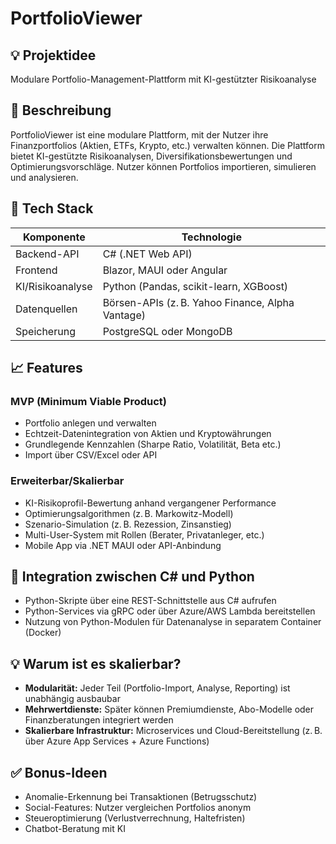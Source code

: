 # PortfolioViewer

## 💡 Projektidee

Modulare Portfolio-Management-Plattform mit KI-gestützter Risikoanalyse

## 🧩 Beschreibung

PortfolioViewer ist eine modulare Plattform, mit der Nutzer ihre Finanzportfolios (Aktien, ETFs, Krypto, etc.) verwalten können. Die Plattform bietet KI-gestützte Risikoanalysen, Diversifikationsbewertungen und Optimierungsvorschläge. Nutzer können Portfolios importieren, simulieren und analysieren.

## 🔧 Tech Stack

| Komponente       | Technologie                                      |
| ---------------- | ------------------------------------------------ |
| Backend-API      | C# (.NET Web API)                                |
| Frontend         | Blazor, MAUI oder Angular                        |
| KI/Risikoanalyse | Python (Pandas, scikit-learn, XGBoost)           |
| Datenquellen     | Börsen-APIs (z. B. Yahoo Finance, Alpha Vantage) |
| Speicherung      | PostgreSQL oder MongoDB                          |

## 📈 Features

### MVP (Minimum Viable Product)

- Portfolio anlegen und verwalten
- Echtzeit-Datenintegration von Aktien und Kryptowährungen
- Grundlegende Kennzahlen (Sharpe Ratio, Volatilität, Beta etc.)
- Import über CSV/Excel oder API

### Erweiterbar/Skalierbar

- KI-Risikoprofil-Bewertung anhand vergangener Performance
- Optimierungsalgorithmen (z. B. Markowitz-Modell)
- Szenario-Simulation (z. B. Rezession, Zinsanstieg)
- Multi-User-System mit Rollen (Berater, Privatanleger, etc.)
- Mobile App via .NET MAUI oder API-Anbindung

## 🔁 Integration zwischen C# und Python

- Python-Skripte über eine REST-Schnittstelle aus C# aufrufen
- Python-Services via gRPC oder über Azure/AWS Lambda bereitstellen
- Nutzung von Python-Modulen für Datenanalyse in separatem Container (Docker)

## 💡 Warum ist es skalierbar?

- **Modularität:** Jeder Teil (Portfolio-Import, Analyse, Reporting) ist unabhängig ausbaubar
- **Mehrwertdienste:** Später können Premiumdienste, Abo-Modelle oder Finanzberatungen integriert werden
- **Skalierbare Infrastruktur:** Microservices und Cloud-Bereitstellung (z. B. über Azure App Services + Azure Functions)

## ✅ Bonus-Ideen

- Anomalie-Erkennung bei Transaktionen (Betrugsschutz)
- Social-Features: Nutzer vergleichen Portfolios anonym
- Steueroptimierung (Verlustverrechnung, Haltefristen)
- Chatbot-Beratung mit KI
